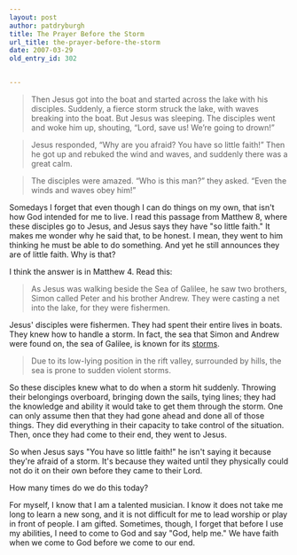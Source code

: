 ```yaml
---
layout: post
author: patdryburgh
title: The Prayer Before the Storm
url_title: the-prayer-before-the-storm
date: 2007-03-29
old_entry_id: 302


---
```


>Then Jesus got into the boat and started across the lake with his disciples. Suddenly, a fierce storm struck the lake, with waves breaking into the boat. But Jesus was sleeping. The disciples went and woke him up, shouting, “Lord, save us! We’re going to drown!”

>Jesus responded, “Why are you afraid? You have so little faith!” Then he got up and rebuked the wind and waves, and suddenly there was a great calm.

>The disciples were amazed. “Who is this man?” they asked. “Even the winds and waves obey him!”

Somedays I forget that even though I can do things on my own, that isn't how God intended for me to live. I read this passage from Matthew 8, where these disciples go to Jesus, and Jesus says they have "so little faith." It makes me wonder why he said that, to be honest. I mean, they went to him thinking he must be able to do something. And yet he still announces they are of little faith. Why is that?

I think the answer is in Matthew 4. Read this:

>As Jesus was walking beside the Sea of Galilee, he saw two brothers, Simon called Peter and his brother Andrew. They were casting a net into the lake, for they were fishermen.

Jesus' disciples were fishermen. They had spent their entire lives in boats. They knew how to handle a storm. In fact, the sea that Simon and Andrew were found on, the sea of Galilee, is known for its [storms](http://en.wikipedia.org/wiki/Sea_of_Galilee).

>Due to its low-lying position in the rift valley, surrounded by hills, the sea is prone to sudden violent storms.

So these disciples knew what to do when a storm hit suddenly. Throwing their belongings overboard, bringing down the sails, tying lines; they had the knowledge and ability it would take to get them through the storm. One can only assume then that they had gone ahead and done all of those things. They did everything in their capacity to take control of the situation. Then, once they had come to their end, they went to Jesus.

So when Jesus says "You have so little faith!" he isn't saying it because they're afraid of a storm. It's because they waited until they physically could not do it on their own before they came to their Lord.

How many times do we do this today?

For myself, I know that I am a talented musician. I know it does not take me long to learn a new song, and it is not difficult for me to lead worship or play in front of people. I am gifted. Sometimes, though, I forget that before I use my abilities, I need to come to God and say "God, help me." We have faith when we come to God before we come to our end.
